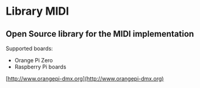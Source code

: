 # Library MIDI
## Open Source library for the MIDI implementation

Supported boards:

- Orange Pi Zero
- Raspberry Pi boards

[http://www.orangepi-dmx.org](http://www.orangepi-dmx.org)

